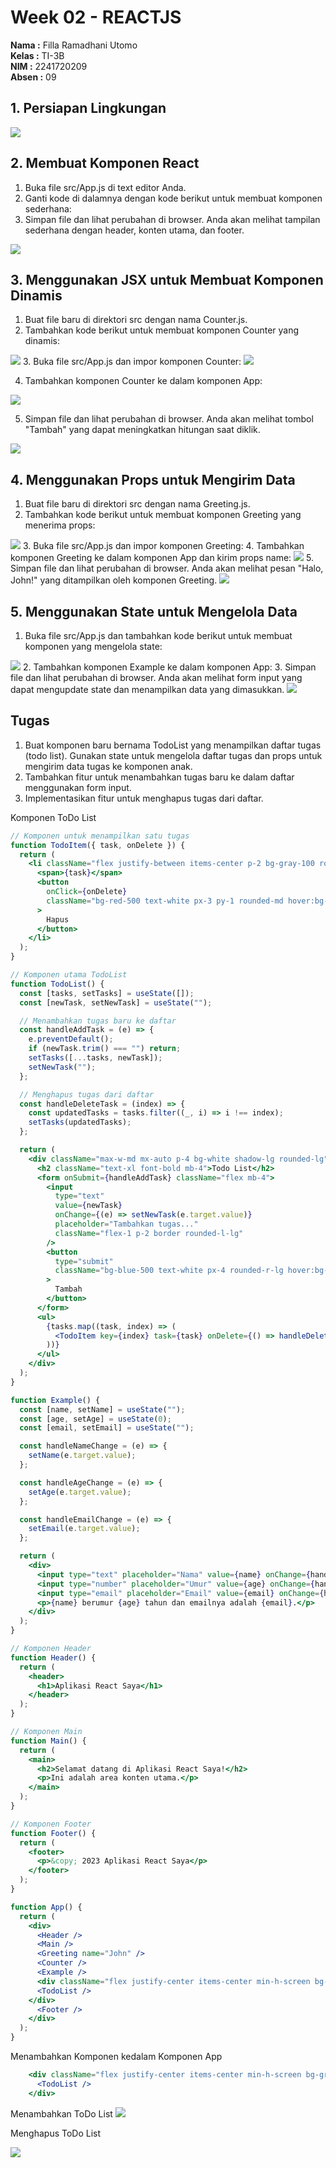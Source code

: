 
# Week 02 - REACTJS

**Nama :** Filla Ramadhani Utomo<br>
**Kelas :** TI-3B<br>
**NIM :** 2241720209<br>
**Absen :** 09

## 1. Persiapan Lingkungan
<img src="img/01.jpg">

## 2. Membuat Komponen React
1. Buka file src/App.js di text editor Anda.
2. Ganti kode di dalamnya dengan kode berikut untuk membuat komponen sederhana:
3. Simpan file dan lihat perubahan di browser. Anda akan melihat tampilan sederhana dengan header, konten utama, dan footer.

<img src="img/02.jpg">

## 3. Menggunakan JSX untuk Membuat Komponen Dinamis
1. Buat file baru di direktori src dengan nama Counter.js.
2. Tambahkan kode berikut untuk membuat komponen Counter yang dinamis: 
<img src="img/2.jpg">
3. Buka file src/App.js dan impor komponen Counter: 

<img src="img/3.jpg">

4. Tambahkan komponen Counter ke dalam komponen App: 

<img src="img/4.jpg">

5. Simpan file dan lihat perubahan di browser. Anda akan melihat tombol "Tambah" yang dapat meningkatkan hitungan saat diklik.

<img src="img/03.jpg">

## 4. Menggunakan Props untuk Mengirim Data
1. Buat file baru di direktori src dengan nama Greeting.js.
2. Tambahkan kode berikut untuk membuat komponen Greeting yang menerima props: 
<img src="img/6.jpg">
3. Buka file src/App.js dan impor komponen Greeting: 
4. Tambahkan komponen Greeting ke dalam komponen App dan kirim props name:
<img src="img/7.jpg">
5. Simpan file dan lihat perubahan di browser. Anda akan melihat pesan "Halo, John!" yang ditampilkan oleh komponen Greeting.

<img src="img/04.jpg">

## 5. Menggunakan State untuk Mengelola Data
1. Buka file src/App.js dan tambahkan kode berikut untuk membuat komponen yang mengelola state: 
<img src="img/9.jpg">
2. Tambahkan komponen Example ke dalam komponen App: 
3. Simpan file dan lihat perubahan di browser. Anda akan melihat form input yang dapat mengupdate state dan menampilkan data yang dimasukkan. 

<img src="img/05.jpg">

## Tugas 
1. Buat komponen baru bernama TodoList yang menampilkan daftar tugas (todo list). Gunakan
state untuk mengelola daftar tugas dan props untuk mengirim data tugas ke komponen anak. 
2. Tambahkan fitur untuk menambahkan tugas baru ke dalam daftar menggunakan form input.
3. Implementasikan fitur untuk menghapus tugas dari daftar. 


Komponen ToDo List
```jsx
// Komponen untuk menampilkan satu tugas
function TodoItem({ task, onDelete }) {
  return (
    <li className="flex justify-between items-center p-2 bg-gray-100 rounded-lg shadow-sm mb-2">
      <span>{task}</span>
      <button
        onClick={onDelete}
        className="bg-red-500 text-white px-3 py-1 rounded-md hover:bg-red-600"
      >
        Hapus
      </button>
    </li>
  );
}

// Komponen utama TodoList
function TodoList() {
  const [tasks, setTasks] = useState([]);
  const [newTask, setNewTask] = useState("");

  // Menambahkan tugas baru ke daftar
  const handleAddTask = (e) => {
    e.preventDefault();
    if (newTask.trim() === "") return;
    setTasks([...tasks, newTask]);
    setNewTask("");
  };

  // Menghapus tugas dari daftar
  const handleDeleteTask = (index) => {
    const updatedTasks = tasks.filter((_, i) => i !== index);
    setTasks(updatedTasks);
  };

  return (
    <div className="max-w-md mx-auto p-4 bg-white shadow-lg rounded-lg">
      <h2 className="text-xl font-bold mb-4">Todo List</h2>
      <form onSubmit={handleAddTask} className="flex mb-4">
        <input
          type="text"
          value={newTask}
          onChange={(e) => setNewTask(e.target.value)}
          placeholder="Tambahkan tugas..."
          className="flex-1 p-2 border rounded-l-lg"
        />
        <button
          type="submit"
          className="bg-blue-500 text-white px-4 rounded-r-lg hover:bg-blue-600"
        >
          Tambah
        </button>
      </form>
      <ul>
        {tasks.map((task, index) => (
          <TodoItem key={index} task={task} onDelete={() => handleDeleteTask(index)} />
        ))}
      </ul>
    </div>
  );
}

function Example() {
  const [name, setName] = useState("");
  const [age, setAge] = useState(0);
  const [email, setEmail] = useState("");

  const handleNameChange = (e) => {
    setName(e.target.value);
  };

  const handleAgeChange = (e) => {
    setAge(e.target.value);
  };

  const handleEmailChange = (e) => {
    setEmail(e.target.value);
  };

  return (
    <div>
      <input type="text" placeholder="Nama" value={name} onChange={handleNameChange} />
      <input type="number" placeholder="Umur" value={age} onChange={handleAgeChange} />
      <input type="email" placeholder="Email" value={email} onChange={handleEmailChange} />
      <p>{name} berumur {age} tahun dan emailnya adalah {email}.</p>
    </div>
  );
}

// Komponen Header
function Header() {
  return (
    <header>
      <h1>Aplikasi React Saya</h1>
    </header>
  );
}

// Komponen Main
function Main() {
  return (
    <main>
      <h2>Selamat datang di Aplikasi React Saya!</h2>
      <p>Ini adalah area konten utama.</p>
    </main>
  );
}

// Komponen Footer
function Footer() {
  return (
    <footer>
      <p>&copy; 2023 Aplikasi React Saya</p>
    </footer>
  );
}

function App() {
  return (
    <div>
      <Header />
      <Main />
      <Greeting name="John" />
      <Counter />
      <Example />
      <div className="flex justify-center items-center min-h-screen bg-gray-200">
      <TodoList />
    </div>
      <Footer />
    </div>
  );
}
```

Menambahkan Komponen kedalam Komponen App
```jsx
    <div className="flex justify-center items-center min-h-screen bg-gray-200">
      <TodoList />
    </div>  
```

Menambahkan ToDo List
<img src="img/06.jpg">

Menghapus ToDo List

<img src="img/07.jpg">